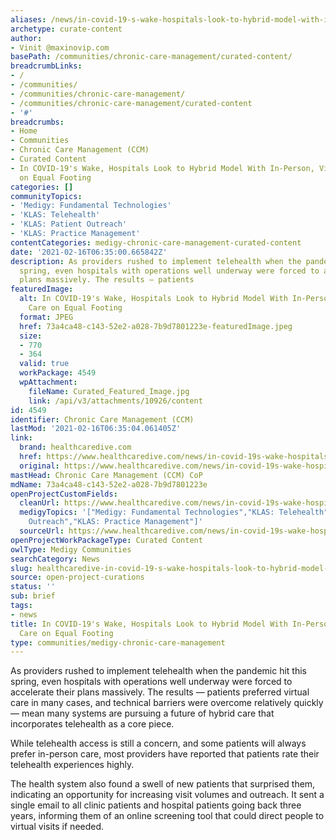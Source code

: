 ```yaml
---
aliases: /news/in-covid-19-s-wake-hospitals-look-to-hybrid-model-with-in-person-virtual-care-on-equal-footing
archetype: curate-content
author:
- Vinit @maxinovip.com
basePath: /communities/chronic-care-management/curated-content/
breadcrumbLinks:
- /
- /communities/
- /communities/chronic-care-management/
- /communities/chronic-care-management/curated-content
- '#'
breadcrumbs:
- Home
- Communities
- Chronic Care Management (CCM)
- Curated Content
- In COVID-19's Wake, Hospitals Look to Hybrid Model With In-Person, Virtual Care
  on Equal Footing
categories: []
communityTopics:
- 'Medigy: Fundamental Technologies'
- 'KLAS: Telehealth'
- 'KLAS: Patient Outreach'
- 'KLAS: Practice Management'
contentCategories: medigy-chronic-care-management-curated-content
date: '2021-02-16T06:35:00.665842Z'
description: As providers rushed to implement telehealth when the pandemic hit this
  spring, even hospitals with operations well underway were forced to accelerate their
  plans massively. The results — patients
featuredImage:
  alt: In COVID-19's Wake, Hospitals Look to Hybrid Model With In-Person, Virtual
    Care on Equal Footing
  format: JPEG
  href: 73a4ca48-c143-52e2-a028-7b9d7801223e-featuredImage.jpeg
  size:
  - 770
  - 364
  valid: true
  workPackage: 4549
  wpAttachment:
    fileName: Curated_Featured_Image.jpg
    link: /api/v3/attachments/10926/content
id: 4549
identifier: Chronic Care Management (CCM)
lastMod: '2021-02-16T06:35:04.061405Z'
link:
  brand: healthcaredive.com
  href: https://www.healthcaredive.com/news/in-covid-19s-wake-hospitals-look-to-hybrid-model-with-in-person-virtual/585373/
  original: https://www.healthcaredive.com/news/in-covid-19s-wake-hospitals-look-to-hybrid-model-with-in-person-virtual/585373/
mastHead: Chronic Care Management (CCM) CoP
mdName: 73a4ca48-c143-52e2-a028-7b9d7801223e
openProjectCustomFields:
  cleanUrl: https://www.healthcaredive.com/news/in-covid-19s-wake-hospitals-look-to-hybrid-model-with-in-person-virtual/585373/
  medigyTopics: '["Medigy: Fundamental Technologies","KLAS: Telehealth","KLAS: Patient
    Outreach","KLAS: Practice Management"]'
  sourceUrl: https://www.healthcaredive.com/news/in-covid-19s-wake-hospitals-look-to-hybrid-model-with-in-person-virtual/585373/
openProjectWorkPackageType: Curated Content
owlType: Medigy Communities
searchCategory: News
slug: healthcaredive-in-covid-19-s-wake-hospitals-look-to-hybrid-model-with-in-person-virtual-care-on-equal-footing
source: open-project-curations
status: ''
sub: brief
tags:
- news
title: In COVID-19's Wake, Hospitals Look to Hybrid Model With In-Person, Virtual
  Care on Equal Footing
type: communities/medigy-chronic-care-management
---
```


<p>As providers rushed to implement telehealth when the pandemic hit this spring, even hospitals with operations well underway were forced to accelerate their plans massively. The results — patients preferred virtual care in many cases, and technical barriers were overcome relatively quickly — mean many systems are pursuing a future of hybrid care that incorporates telehealth as a core piece.</p><p>While telehealth access is still a concern, and some patients will always prefer in-person care, most providers have reported that patients rate their telehealth experiences highly.</p><p>The health system also found a swell of new patients that surprised them, indicating an opportunity for increasing visit volumes and outreach. It sent a single email to all clinic patients and hospital patients going back three years, informing them of an online screening tool that could direct people to virtual visits if needed.</p>